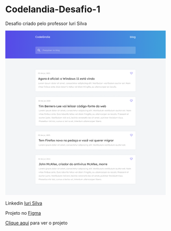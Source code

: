# Codelandia-Desafio-1

Desafio criado pelo professor Iuri Silva

<img src="Blog - Home.png" />

Linkedin <a href="https://www.linkedin.com/in/iuricode/">Iuri Silva</a>

Projeto no <a href="https://www.figma.com/file/Yb9IBH56g7T1hdIyZ3BMNO/Desafios---Codel%C3%A2ndia?node-id=0%3A1">Figma</a>


<a href="https://juliocesarj.github.io/Codelandia-Desafio-1/">Clique aqui</a> para ver o projeto
